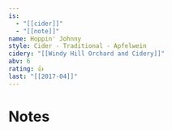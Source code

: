 ```yaml
---
is:
  - "[[cider]]"
  - "[[note]]"
name: Hoppin' Johnny
style: Cider - Traditional - Apfelwein
cidery: "[[Windy Hill Orchard and Cidery]]"
abv: 6
rating: 👍
last: "[[2017-04]]"
---
```

# Notes

